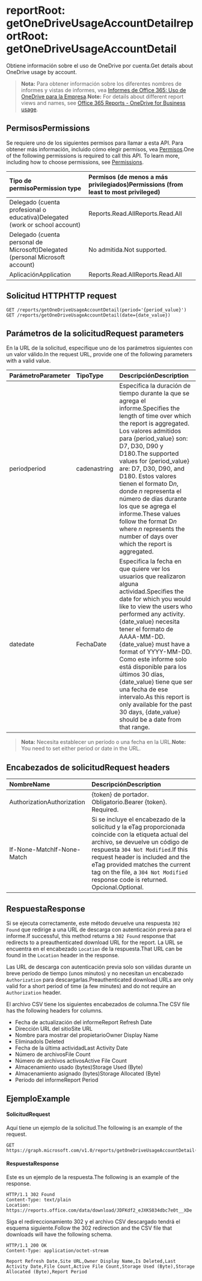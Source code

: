 # <a name="reportroot-getonedriveusageaccountdetail"></a><span data-ttu-id="09ba1-101">reportRoot: getOneDriveUsageAccountDetail</span><span class="sxs-lookup"><span data-stu-id="09ba1-101">reportRoot: getOneDriveUsageAccountDetail</span></span>

<span data-ttu-id="09ba1-102">Obtiene información sobre el uso de OneDrive por cuenta.</span><span class="sxs-lookup"><span data-stu-id="09ba1-102">Get details about OneDrive usage by account.</span></span>

> <span data-ttu-id="09ba1-103">**Nota:** Para obtener información sobre los diferentes nombres de informes y vistas de informes, vea [Informes de Office 365: Uso de OneDrive para la Empresa](https://support.office.com/client/OneDrive-for-Business-usage-0de3b312-c4e8-4e4b-a02d-32b2f726a680).</span><span class="sxs-lookup"><span data-stu-id="09ba1-103">**Note:** For details about different report views and names, see [Office 365 Reports - OneDrive for Business usage](https://support.office.com/client/OneDrive-for-Business-usage-0de3b312-c4e8-4e4b-a02d-32b2f726a680).</span></span>

## <a name="permissions"></a><span data-ttu-id="09ba1-104">Permisos</span><span class="sxs-lookup"><span data-stu-id="09ba1-104">Permissions</span></span>

<span data-ttu-id="09ba1-p101">Se requiere uno de los siguientes permisos para llamar a esta API. Para obtener más información, incluido cómo elegir permisos, vea [Permisos](../../../concepts/permissions_reference.md).</span><span class="sxs-lookup"><span data-stu-id="09ba1-p101">One of the following permissions is required to call this API. To learn more, including how to choose permissions, see [Permissions](../../../concepts/permissions_reference.md).</span></span>

| <span data-ttu-id="09ba1-107">Tipo de permiso</span><span class="sxs-lookup"><span data-stu-id="09ba1-107">Permission type</span></span>                        | <span data-ttu-id="09ba1-108">Permisos (de menos a más privilegiados)</span><span class="sxs-lookup"><span data-stu-id="09ba1-108">Permissions (from least to most privileged)</span></span> |
| :------------------------------------- | :--------------------------------------- |
| <span data-ttu-id="09ba1-109">Delegado (cuenta profesional o educativa)</span><span class="sxs-lookup"><span data-stu-id="09ba1-109">Delegated (work or school account)</span></span>     | <span data-ttu-id="09ba1-110">Reports.Read.All</span><span class="sxs-lookup"><span data-stu-id="09ba1-110">Reports.Read.All</span></span>                         |
| <span data-ttu-id="09ba1-111">Delegado (cuenta personal de Microsoft)</span><span class="sxs-lookup"><span data-stu-id="09ba1-111">Delegated (personal Microsoft account)</span></span> | <span data-ttu-id="09ba1-112">No admitida.</span><span class="sxs-lookup"><span data-stu-id="09ba1-112">Not supported.</span></span>                           |
| <span data-ttu-id="09ba1-113">Aplicación</span><span class="sxs-lookup"><span data-stu-id="09ba1-113">Application</span></span>                            | <span data-ttu-id="09ba1-114">Reports.Read.All</span><span class="sxs-lookup"><span data-stu-id="09ba1-114">Reports.Read.All</span></span>                         |

## <a name="http-request"></a><span data-ttu-id="09ba1-115">Solicitud HTTP</span><span class="sxs-lookup"><span data-stu-id="09ba1-115">HTTP request</span></span>

<!-- { "blockType": "samples" } --> 

```http
GET /reports/getOneDriveUsageAccountDetail(period='{period_value}')
GET /reports/getOneDriveUsageAccountDetail(date={date_value})
```

## <a name="request-parameters"></a><span data-ttu-id="09ba1-116">Parámetros de la solicitud</span><span class="sxs-lookup"><span data-stu-id="09ba1-116">Request parameters</span></span>

<span data-ttu-id="09ba1-117">En la URL de la solicitud, especifique uno de los parámetros siguientes con un valor válido.</span><span class="sxs-lookup"><span data-stu-id="09ba1-117">In the request URL, provide one of the following parameters with a valid value.</span></span>

| <span data-ttu-id="09ba1-118">Parámetro</span><span class="sxs-lookup"><span data-stu-id="09ba1-118">Parameter</span></span> | <span data-ttu-id="09ba1-119">Tipo</span><span class="sxs-lookup"><span data-stu-id="09ba1-119">Type</span></span>   | <span data-ttu-id="09ba1-120">Descripción</span><span class="sxs-lookup"><span data-stu-id="09ba1-120">Description</span></span>                              |
| :-------- | :----- | :--------------------------------------- |
| <span data-ttu-id="09ba1-121">period</span><span class="sxs-lookup"><span data-stu-id="09ba1-121">period</span></span>    | <span data-ttu-id="09ba1-122">cadena</span><span class="sxs-lookup"><span data-stu-id="09ba1-122">string</span></span> | <span data-ttu-id="09ba1-123">Especifica la duración de tiempo durante la que se agrega el informe.</span><span class="sxs-lookup"><span data-stu-id="09ba1-123">Specifies the length of time over which the report is aggregated.</span></span> <span data-ttu-id="09ba1-124">Los valores admitidos para {period_value} son: D7, D30, D90 y D180.</span><span class="sxs-lookup"><span data-stu-id="09ba1-124">The supported values for {period_value} are: D7, D30, D90, and D180.</span></span> <span data-ttu-id="09ba1-125">Estos valores tienen el formato D*n*, donde *n* representa el número de días durante los que se agrega el informe.</span><span class="sxs-lookup"><span data-stu-id="09ba1-125">These values follow the format D*n* where *n* represents the number of days over which the report is aggregated.</span></span> |
| <span data-ttu-id="09ba1-126">date</span><span class="sxs-lookup"><span data-stu-id="09ba1-126">date</span></span>      | <span data-ttu-id="09ba1-127">Fecha</span><span class="sxs-lookup"><span data-stu-id="09ba1-127">Date</span></span>   | <span data-ttu-id="09ba1-128">Especifica la fecha en que quiere ver los usuarios que realizaron alguna actividad.</span><span class="sxs-lookup"><span data-stu-id="09ba1-128">Specifies the date for which you would like to view the users who performed any activity.</span></span> <span data-ttu-id="09ba1-129">{date_value} necesita tener el formato de AAAA-MM-DD.</span><span class="sxs-lookup"><span data-stu-id="09ba1-129">{date_value} must have a format of YYYY-MM-DD.</span></span> <span data-ttu-id="09ba1-130">Como este informe solo está disponible para los últimos 30 días, {date_value} tiene que ser una fecha de ese intervalo.</span><span class="sxs-lookup"><span data-stu-id="09ba1-130">As this report is only available for the past 30 days, {date_value} should be a date from that range.</span></span> |

> <span data-ttu-id="09ba1-131">**Nota:** Necesita establecer un período o una fecha en la URL.</span><span class="sxs-lookup"><span data-stu-id="09ba1-131">**Note:** You need to set either period or date in the URL.</span></span>

## <a name="request-headers"></a><span data-ttu-id="09ba1-132">Encabezados de solicitud</span><span class="sxs-lookup"><span data-stu-id="09ba1-132">Request headers</span></span>

| <span data-ttu-id="09ba1-133">Nombre</span><span class="sxs-lookup"><span data-stu-id="09ba1-133">Name</span></span>          | <span data-ttu-id="09ba1-134">Descripción</span><span class="sxs-lookup"><span data-stu-id="09ba1-134">Description</span></span>                              |
| :------------ | :--------------------------------------- |
| <span data-ttu-id="09ba1-135">Authorization</span><span class="sxs-lookup"><span data-stu-id="09ba1-135">Authorization</span></span> | <span data-ttu-id="09ba1-p104">{token} de portador. Obligatorio.</span><span class="sxs-lookup"><span data-stu-id="09ba1-p104">Bearer {token}. Required.</span></span>                |
| <span data-ttu-id="09ba1-138">If-None-Match</span><span class="sxs-lookup"><span data-stu-id="09ba1-138">If-None-Match</span></span> | <span data-ttu-id="09ba1-139">Si se incluye el encabezado de la solicitud y la eTag proporcionada coincide con la etiqueta actual del archivo, se devuelve un código de respuesta `304 Not Modified`.</span><span class="sxs-lookup"><span data-stu-id="09ba1-139">If this request header is included and the eTag provided matches the current tag on the file, a `304 Not Modified` response code is returned.</span></span> <span data-ttu-id="09ba1-140">Opcional.</span><span class="sxs-lookup"><span data-stu-id="09ba1-140">Optional.</span></span> |

## <a name="response"></a><span data-ttu-id="09ba1-141">Respuesta</span><span class="sxs-lookup"><span data-stu-id="09ba1-141">Response</span></span>

<span data-ttu-id="09ba1-142">Si se ejecuta correctamente, este método devuelve una respuesta `302 Found` que redirige a una URL de descarga con autenticación previa para el informe.</span><span class="sxs-lookup"><span data-stu-id="09ba1-142">If successful, this method returns a `302 Found` response that redirects to a preauthenticated download URL for the report.</span></span> <span data-ttu-id="09ba1-143">La URL se encuentra en el encabezado `Location` de la respuesta.</span><span class="sxs-lookup"><span data-stu-id="09ba1-143">That URL can be found in the `Location` header in the response.</span></span>

<span data-ttu-id="09ba1-144">Las URL de descarga con autenticación previa solo son válidas durante un breve período de tiempo (unos minutos) y no necesitan un encabezado `Authorization` para descargarlas.</span><span class="sxs-lookup"><span data-stu-id="09ba1-144">Preauthenticated download URLs are only valid for a short period of time (a few minutes) and do not require an `Authorization` header.</span></span>

<span data-ttu-id="09ba1-145">El archivo CSV tiene los siguientes encabezados de columna.</span><span class="sxs-lookup"><span data-stu-id="09ba1-145">The CSV file has the following headers for columns.</span></span>

- <span data-ttu-id="09ba1-146">Fecha de actualización del informe</span><span class="sxs-lookup"><span data-stu-id="09ba1-146">Report Refresh Date</span></span>
- <span data-ttu-id="09ba1-147">Dirección URL del sitio</span><span class="sxs-lookup"><span data-stu-id="09ba1-147">Site URL</span></span>
- <span data-ttu-id="09ba1-148">Nombre para mostrar del propietario</span><span class="sxs-lookup"><span data-stu-id="09ba1-148">Owner Display Name</span></span>
- <span data-ttu-id="09ba1-149">Eliminado</span><span class="sxs-lookup"><span data-stu-id="09ba1-149">Is Deleted</span></span>
- <span data-ttu-id="09ba1-150">Fecha de la última actividad</span><span class="sxs-lookup"><span data-stu-id="09ba1-150">Last Activity Date</span></span>
- <span data-ttu-id="09ba1-151">Número de archivos</span><span class="sxs-lookup"><span data-stu-id="09ba1-151">File Count</span></span>
- <span data-ttu-id="09ba1-152">Número de archivos activos</span><span class="sxs-lookup"><span data-stu-id="09ba1-152">Active File Count</span></span>
- <span data-ttu-id="09ba1-153">Almacenamiento usado (bytes)</span><span class="sxs-lookup"><span data-stu-id="09ba1-153">Storage Used (Byte)</span></span>
- <span data-ttu-id="09ba1-154">Almacenamiento asignado (bytes)</span><span class="sxs-lookup"><span data-stu-id="09ba1-154">Storage Allocated (Byte)</span></span>
- <span data-ttu-id="09ba1-155">Período del informe</span><span class="sxs-lookup"><span data-stu-id="09ba1-155">Report Period</span></span>

## <a name="example"></a><span data-ttu-id="09ba1-156">Ejemplo</span><span class="sxs-lookup"><span data-stu-id="09ba1-156">Example</span></span>

#### <a name="request"></a><span data-ttu-id="09ba1-157">Solicitud</span><span class="sxs-lookup"><span data-stu-id="09ba1-157">Request</span></span>

<span data-ttu-id="09ba1-158">Aquí tiene un ejemplo de la solicitud.</span><span class="sxs-lookup"><span data-stu-id="09ba1-158">The following is an example of the request.</span></span>

<!--{
  "blockType": "request",
  "isComposable": true,
  "name": "reportroot_getonedriveusageuserdetail"
}-->

```http
GET https://graph.microsoft.com/v1.0/reports/getOneDriveUsageAccountDetail(period='D7')
```

#### <a name="response"></a><span data-ttu-id="09ba1-159">Respuesta</span><span class="sxs-lookup"><span data-stu-id="09ba1-159">Response</span></span>

<span data-ttu-id="09ba1-160">Este es un ejemplo de la respuesta.</span><span class="sxs-lookup"><span data-stu-id="09ba1-160">The following is an example of the response.</span></span>

<!-- {
  "blockType": "response",
  "truncated": true,
  "@odata.type": "microsoft.graph.report"
} -->

```http
HTTP/1.1 302 Found
Content-Type: text/plain
Location: https://reports.office.com/data/download/JDFKdf2_eJXKS034dbc7e0t__XDe
```

<span data-ttu-id="09ba1-161">Siga el redireccionamiento 302 y el archivo CSV descargado tendrá el esquema siguiente.</span><span class="sxs-lookup"><span data-stu-id="09ba1-161">Follow the 302 redirection and the CSV file that downloads will have the following schema.</span></span>

<!-- { "blockType": "ignored" } --> 

```http
HTTP/1.1 200 OK
Content-Type: application/octet-stream

Report Refresh Date,Site URL,Owner Display Name,Is Deleted,Last Activity Date,File Count,Active File Count,Storage Used (Byte),Storage Allocated (Byte),Report Period
```
